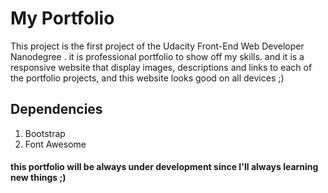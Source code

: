 # My Portfolio

This project is the first project of the Udacity Front-End Web Developer Nanodegree . it is professional portfolio to show off my skills. 
and it is a responsive website that display images, descriptions and links to each of the portfolio projects, 
and this website looks good on all devices ;)

## Dependencies

1. Bootstrap
2. Font Awesome

#### this portfolio will be always under development since I'll always learning new things ;)